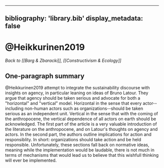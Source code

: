  ---
bibliography: 'library.bib'
display_metadata: false
---

# @Heikkurinen2019

_Back to [[Barg & Zbaracki]], [[Constructivism & Ecology]]_

## One-paragraph summary

@Heikkurinen2019 attempt to integrate the sustainability discourse with insights on agency, in particular leaning on ideas of Bruno Latour. They argue that agency should be taken serious and advocate for both a "horizontal" and "vertical" model. Horizontal in the sense that every actor--including non-human actors such as organizations--should be taken serious as an independent unit. Vertical in the sense that with the coming of the anthropocene, the vertical dependence of all actors on earth should be acknowledged. The first part of the article is a very valuable introduction of the literature on the anthropocene, and on Latour's thoughts on agency and actors. In the second part, the authors outline implications for action and responsiblity. In short: organizations should take action and be held responsible. Unfortunately, these sections fall back on normative ideas, meaning while the implementation would be laudable, there is not much in terms of mechanisms that would lead us to believe that this wishfull thinking will ever be implemented.